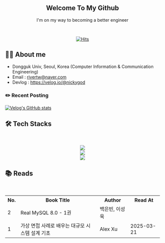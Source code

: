 <div align="center">

  
<h2> Welcome To My Github </h2> 
  
  I'm on my way to becoming a better engineer <br>
  
  
 <div align="center">
    <br>
   
[![Hits](https://hits.seeyoufarm.com/api/count/incr/badge.svg?url=https%3A%2F%2Fgithub.com%2Frivertw777%2Fhit-counter&count_bg=%2379C83D&title_bg=%23555555&icon=&icon_color=%23E7E7E7&title=hits&edge_flat=false)](https://hits.seeyoufarm.com)

</div>
  
</div>

## 🧑‍💻 About me
- Dongguk Univ, Seoul, Korea (Computer Information & Communication Engineering)
- Email : rivertw@naver.com
- Devlog : https://velog.io/@nickygod

### ✏️ Recent Posting
[![Velog's GitHub stats](https://velog-readme-stats.vercel.app/api?name=nickygod)](https://velog.io/@nickygod)

## 🛠️ Tech Stacks
<br>
<p align="center">
  <a href="https://skillicons.dev">
    <img src="https://skillicons.dev/icons?i=java,spring,javascript,react" />
  </a>
  <br>
  <a href="https://skillicons.dev">
    <img src="https://skillicons.dev/icons?i=mysql,redis,kafka" />
  </a>
  <br>
  <a href="https://skillicons.dev">
    <img src="https://skillicons.dev/icons?i=docker,kubernetes" />
  </a>
</p>

## 📚 Reads
<br>
<div align="center"> 
<table>
  <tr>
    <th>No.</th>
    <th>Book Title</th>
    <th>Author</th>
    <th>Read At</th>
  </tr>
  <tr>
    <td>2</td>
    <td>Real MySQL 8.0 - 1권</td></td>
    <td>백은빈, 이성욱</td>
    <td></td>
  </tr>
  <tr>
    <td>1</td>
    <td>가상 면접 사례로 배우는 대규모 시스템 설계 기초</td>
    <td>Alex Xu</td>
    <td>2025-03-21</td>
  </tr>
</table>
</p>
</div>
